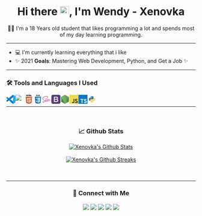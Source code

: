 <div align="center">
  <h1>Hi there <img width="24px" height="24px" src="https://raw.githubusercontent.com/MartinHeinz/MartinHeinz/master/wave.gif">, I'm Wendy - Xenovka</h1>
  <p>🙎‍♂️ I'm a 18 Years old student that likes programming a lot and spends most of my day learning programming.</p>
</div>

---

- 💻 I'm currently learning everything that i like
- ✨ 2021 **Goals**: Mastering Web Development, Python, and Get a Job ✨

---

### 🛠 Tools and Languages I Used

<a href="https://code.visualstudio.com/" target="_blank"><img width="24px" align="left" src="https://raw.githubusercontent.com/github/explore/80688e429a7d4ef2fca1e82350fe8e3517d3494d/topics/visual-studio-code/visual-studio-code.png" /></a>

<a href="https://github.com/xenovka/" target="_blank"><img width="24px" align="left" src="https://upload.wikimedia.org/wikipedia/commons/thumb/a/ae/Github-desktop-logo-symbol.svg/1024px-Github-desktop-logo-symbol.svg.png" /></a>

<a href="https://html.com/" target="_blank"><img width="24px" align="left"  src="https://raw.githubusercontent.com/github/explore/80688e429a7d4ef2fca1e82350fe8e3517d3494d/topics/html/html.png" /></a>

<a href="https://en.wikipedia.org/wiki/CSS" target="_blank"><img width="24px" align="left"  src="https://raw.githubusercontent.com/github/explore/80688e429a7d4ef2fca1e82350fe8e3517d3494d/topics/css/css.png" /></a>

<a href="https://sass-lang.com/" target="_blank"><img width="24px" align="left"  src="https://raw.githubusercontent.com/github/explore/80688e429a7d4ef2fca1e82350fe8e3517d3494d/topics/sass/sass.png" /></a>

<a href="https://getbootstrap.com/" target="_blank"><img width="24px" align="left"  src="https://raw.githubusercontent.com/github/explore/80688e429a7d4ef2fca1e82350fe8e3517d3494d/topics/bootstrap/bootstrap.png" /></a>

<a href="https://nodejs.org/en/" target="_blank"><img width="24px" align="left"  src="https://raw.githubusercontent.com/github/explore/80688e429a7d4ef2fca1e82350fe8e3517d3494d/topics/nodejs/nodejs.png" /></a>

<a href="https://www.javascript.com/" target="_blank"><img width="24px" align="left"  src="https://raw.githubusercontent.com/github/explore/80688e429a7d4ef2fca1e82350fe8e3517d3494d/topics/javascript/javascript.png" /></a>

<a href="https://www.typescriptlang.org/" target="_blank"><img width="24px" align="left" src="https://raw.githubusercontent.com/github/explore/80688e429a7d4ef2fca1e82350fe8e3517d3494d/topics/typescript/typescript.png" /></a>

<a href="https://www.python.org/" target="_blank"><img width="24px" align="left"  src="https://raw.githubusercontent.com/github/explore/80688e429a7d4ef2fca1e82350fe8e3517d3494d/topics/python/python.png" /></a>

<br>

---

<br>

<div align="center">
  <h3>📈 Github Stats</h3>  
  <a href="https://github.com/xenovka">
    <img alt="Xenovka's Github Stats" src="https://github-readme-stats.vercel.app/api?username=xenovka&hide=contribs,prs&show_icons=true&theme=synthwave&hide_border=true" />   
  </a>

  <br>
  <br>

  <a href="https://github.com/xenovka">
    <img alt="Xenovka's Github Streaks" src="https://github-readme-streak-stats.herokuapp.com/?user=xenovka&hide_border=true&theme=synthwave" />   
  </a>  
</div>

<br>
<br>

---

<div align="center">
  <h3>💬 Connect with Me</h3>

  <a href="https://github.com/xenovka/" target="_blank"><img align="center" src="https://img.shields.io/badge/xenovka-black?style=for-the-badge&logo=github" /></a>
  <a href="https://www.instagram.com/wendyyyanto/" target="_blank"><img align="center" src="https://img.shields.io/badge/@wendyyyanto-pink?style=for-the-badge&logo=instagram" /></a>
  <a href="https://twitter.com/xenovka" target="_blank"><img align="center" src="https://img.shields.io/badge/@xenovka-lightblue?style=for-the-badge&logo=twitter" /></a>
  <a href="https://www.facebook.com/xenosia.id/" target="_blank"><img align="center" src="https://img.shields.io/badge/Wendy Id-9cf?style=for-the-badge&logo=facebook" /></a>
  <a href="https://www.linkedin.com/in/wendy-anto-75423919b/" target="_blank"><img align="center" src="https://img.shields.io/badge/Wendyanto-blue?style=for-the-badge&logo=linkedin" /></a>

</div>
